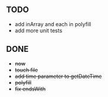 
## TODO

- add inArray and each in polyfill
- add more unit tests


## DONE

- ~~now~~
- ~~touch file~~
- ~~add time parameter to getDateTime~~
- ~~polyfill~~
- ~~fix endsWith~~


